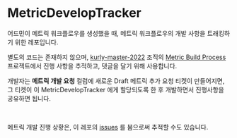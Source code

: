 # MetricDevelopTracker

어드민이 메트릭 워크플로우를 생성했을 때, 메트릭 워크플로우의 개발 사항을 트래킹하기 위한 레포입니다.

별도의 코드는 존재하지 않으며, [kurly-master-2022](https://github.com/kurly-master-2022) 조직의 [Metric Build Process](https://github.com/orgs/kurly-master-2022/projects/1) 프로젝트에서 진행 사항을 추적하고, 댓글을 달기 위해 사용합니다.

개발자는 **메트릭 개발 요청** 컬럼에 새로운 Draft 메트릭 추가 요청 티켓이 만들어지면, 그 티켓이 이 MetricDevelopTracker 에게 할당되도록 한 후 개발하면서 진행사항을 공유하면 됩니다.

<br>

메트릭 개발 진행 상황은, 이 레포의 [issues](https://github.com/kurly-master-2022/MetricDevelopTracker/issues) 를 봄으로써 추적할 수도 있습니다.
